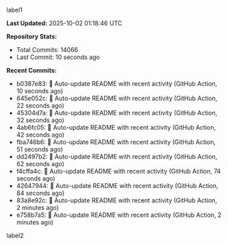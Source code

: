 
label1 
<!-- ACTIVITY_START -->
**Last Updated:** 2025-10-02 01:18:46 UTC

**Repository Stats:**
- Total Commits: 14066
- Last Commit: 10 seconds ago

**Recent Commits:**
- b0387e83: 🤖 Auto-update README with recent activity (GitHub Action, 10 seconds ago)
- 645e052c: 🤖 Auto-update README with recent activity (GitHub Action, 22 seconds ago)
- 45304d7a: 🤖 Auto-update README with recent activity (GitHub Action, 32 seconds ago)
- 4ab6fc05: 🤖 Auto-update README with recent activity (GitHub Action, 42 seconds ago)
- fba746b6: 🤖 Auto-update README with recent activity (GitHub Action, 51 seconds ago)
- dd2497b2: 🤖 Auto-update README with recent activity (GitHub Action, 62 seconds ago)
- f4cffa4c: 🤖 Auto-update README with recent activity (GitHub Action, 74 seconds ago)
- 42647944: 🤖 Auto-update README with recent activity (GitHub Action, 84 seconds ago)
- 83a8e92c: 🤖 Auto-update README with recent activity (GitHub Action, 2 minutes ago)
- e758b7a5: 🤖 Auto-update README with recent activity (GitHub Action, 2 minutes ago)
<!-- ACTIVITY_END -->

label2
